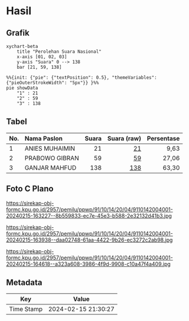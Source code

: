 # Hasil

## Grafik

```mermaid
xychart-beta
    title "Perolehan Suara Nasional"
    x-axis [01, 02, 03]
    y-axis "Suara" 0 --> 138
    bar [21, 59, 138]
```

```mermaid
%%{init: {"pie": {"textPosition": 0.5}, "themeVariables": {"pieOuterStrokeWidth": "5px"}} }%%
pie showData
    "1" : 21
    "2" : 59
    "3" : 138
```

## Tabel

| No. | Nama Paslon    | Suara | Suara (raw) | Persentase |
|:--- |:-------------- | -----:| -----------:| ----------:|
| 1   | ANIES MUHAIMIN | 21    | [21][p-1]   | 9,63       |
| 2   | PRABOWO GIBRAN | 59    | [59][p-2]   | 27,06      |
| 3   | GANJAR MAHFUD  | 138   | [138][p-3]  | 63,30      |


[p-1]: https://github.com/gigit-pemilu/pemilu-2024/blob/main/pilpres/hitung-suara/sub/91-papua/sub/10-sarmi/sub/14-pantai-timur-bagian-barat/sub/2004-dabe/sub/001-tps/sub/paslon-1.txt
[p-2]: https://github.com/gigit-pemilu/pemilu-2024/blob/main/pilpres/hitung-suara/sub/91-papua/sub/10-sarmi/sub/14-pantai-timur-bagian-barat/sub/2004-dabe/sub/001-tps/sub/paslon-2.txt
[p-3]: https://github.com/gigit-pemilu/pemilu-2024/blob/main/pilpres/hitung-suara/sub/91-papua/sub/10-sarmi/sub/14-pantai-timur-bagian-barat/sub/2004-dabe/sub/001-tps/sub/paslon-3.txt

## Foto C Plano

https://sirekap-obj-formc.kpu.go.id/2957/pemilu/ppwp/91/10/14/20/04/9110142004001-20240215-163227--8b559833-ec7e-45e3-b588-2e32132d41b3.jpg

https://sirekap-obj-formc.kpu.go.id/2957/pemilu/ppwp/91/10/14/20/04/9110142004001-20240215-163938--daa02748-61aa-4422-9b26-ec3272c2ab98.jpg

https://sirekap-obj-formc.kpu.go.id/2957/pemilu/ppwp/91/10/14/20/04/9110142004001-20240215-164618--a323a608-3986-4f9d-9908-c10a47f4a409.jpg


## Metadata

| Key        | Value               |
| ---------- | ------------------- |
| Time Stamp | 2024-02-15 21:30:27 |




